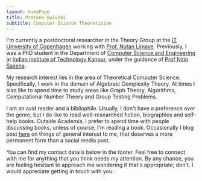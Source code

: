 ```yaml
---
layout: homePage
title: Prateek Dwivedi
subtitle: Computer Science Theoretician
---
```


I'm currently a postdoctoral researcher in the Theory Group at the [IT University of Copenhagen](https://www.itu.dk/) working with [Prof. Nutan Limaye](https://www.itu.dk/~nuli/index.html). Previously, I was a PhD student in the Department of [Computer Science and Engineering](https://cse.iitk.ac.in/) at [Indian Institute of Technology Kanpur](http://iitk.ac.in/), under the guidance of [Prof Nitin Saxena](https://cse.iitk.ac.in/users/nitin/).

My research interest lies in the area of Theoretical Computer Science. Specifically, I work in the domain of Algebraic Complexity Theory. At times I also like to spend time to study areas like Graph Theory, Algorithms, Computational Number Theory and Group Testing Problems. 

I am an avid reader and a bibliophile. Usually, I don't have a preference over the genre, but I do like to read well-researched fiction, biographies and self-help books. Outside Academia, I prefer to spend time with people discussing books, unless of course, I'm reading a book. Occasionally I blog post [here](https://prateekdwivedi.in/blog) on things of general interest to me, that deserves a more permanent form than a social media post.

You can find my contact details below in the footer. Feel free to connect with me for anything that you think needs my attention. By any chance, you are feeling hesitant to approach me wondering if that's appropriate; don't. I would appreciate getting in touch with you.
